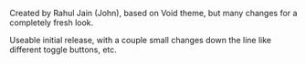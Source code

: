 Created by Rahul Jain (John), based on Void theme, but many changes for a completely fresh look.

Useable initial release, with a couple small changes down the line like different toggle buttons, etc.

